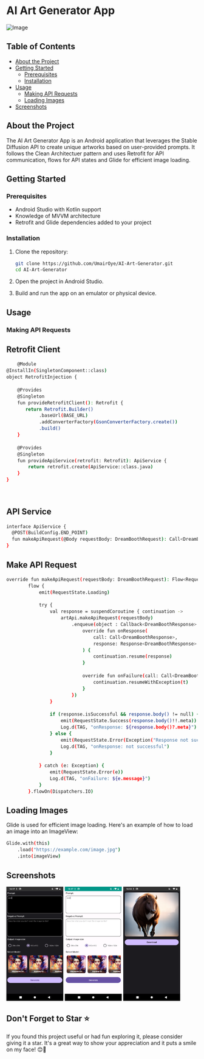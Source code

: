 # AI Art Generator App

<img width="100" height="100" src="https://cdn.stablediffusionapi.com/generations/c9fc3626-12b8-4761-a271-1954d444c849-0.png" alt="Image" >

## Table of Contents

- [About the Project](#about-the-project)
- [Getting Started](#getting-started)
  - [Prerequisites](#prerequisites)
  - [Installation](#installation)
- [Usage](#usage)
  - [Making API Requests](#making-api-requests)
  - [Loading Images](#loading-images)
- [Screenshots](#screenshots)

## About the Project

The AI Art Generator App is an Android application that leverages the Stable Diffusion API to create unique artworks based on user-provided prompts. It follows the Clean Architectuer pattern and uses Retrofit for API communication, flows for API states and Glide for efficient image loading.

## Getting Started

### Prerequisites

- Android Studio with Kotlin support
- Knowledge of MVVM architecture
- Retrofit and Glide dependencies added to your project

### Installation

1. Clone the repository:

   ```bash
   git clone https://github.com/UmairOye/AI-Art-Generator.git
   cd AI-Art-Generator
2. Open the project in Android Studio.
3. Build and run the app on an emulator or physical device.

## Usage
### Making API Requests
## Retrofit Client

```bash
    @Module
@InstallIn(SingletonComponent::class)
object RetrofitInjection {

    @Provides
    @Singleton
    fun provideRetrofitClient(): Retrofit {
       return Retrofit.Builder()
            .baseUrl(BASE_URL)
            .addConverterFactory(GsonConverterFactory.create())
            .build()
    }

    @Provides
    @Singleton
    fun provideApiService(retrofit: Retrofit): ApiService {
        return retrofit.create(ApiService::class.java)
    }
}
  
  
```
## API Service

  ```bash
  interface ApiService {
    @POST(BuildConfig.END_POINT)
    fun makeApiRequest(@Body requestBody: DreamBoothRequest): Call<DreamBoothResponse>
}
```

## Make API Request

```bash
override fun makeApiRequest(requestBody: DreamBoothRequest): Flow<RequestState<MetaData?>> =
        flow {
            emit(RequestState.Loading)

            try {
                val response = suspendCoroutine { continuation ->
                    artApi.makeApiRequest(requestBody)
                        .enqueue(object : Callback<DreamBoothResponse> {
                            override fun onResponse(
                                call: Call<DreamBoothResponse>,
                                response: Response<DreamBoothResponse>
                            ) {
                                continuation.resume(response)
                            }

                            override fun onFailure(call: Call<DreamBoothResponse>, t: Throwable) {
                                continuation.resumeWithException(t)
                            }
                        })
                }

                if (response.isSuccessful && response.body() != null) {
                    emit(RequestState.Success(response.body()!!.meta))
                    Log.d(TAG, "onResponse: ${response.body()?.meta}")
                } else {
                    emit(RequestState.Error(Exception("Response not successful")))
                    Log.d(TAG, "onResponse: not successful")
                }

            } catch (e: Exception) {
                emit(RequestState.Error(e))
                Log.d(TAG, "onFailure: ${e.message}")
            }
        }.flowOn(Dispatchers.IO)

```

## Loading Images
Glide is used for efficient image loading. Here's an example of how to load an image into an ImageView:
```bash
Glide.with(this)
    .load("https://example.com/image.jpg")
    .into(imageView)
```
## Screenshots
<img width="150" height="300" src="https://github.com/UmairOye/AI-Art-Generator/blob/main/screenshots/Screenshot_20231016-161700.png" alt="Image" >   <img width="150" height="300" src="https://github.com/UmairOye/AI-Art-Generator/blob/main/screenshots/Screenshot_20231016-161715.png" alt="Image" >   <img width="150" height="300" src="https://github.com/UmairOye/AI-Art-Generator/blob/main/screenshots/Screenshot_20231016-161346.png" alt="Image" >


## Don't Forget to Star ⭐

If you found this project useful or had fun exploring it, please consider giving it a star. It's a great way to show your appreciation and it puts a smile on my face! 😊🌟


